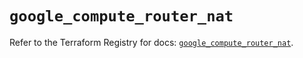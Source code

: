 # `google_compute_router_nat`

Refer to the Terraform Registry for docs: [`google_compute_router_nat`](https://registry.terraform.io/providers/hashicorp/google-beta/6.19.0/docs/resources/google_compute_router_nat).
